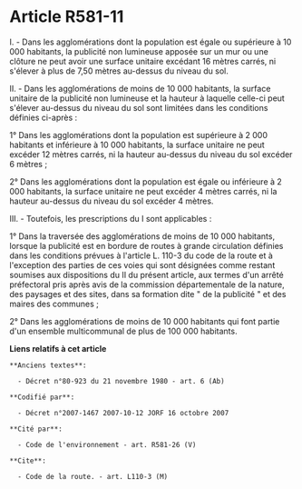 # Article R581-11

I. - Dans les agglomérations dont la population est égale ou supérieure à 10 000 habitants, la publicité non lumineuse
apposée sur un mur ou une clôture ne peut avoir une surface unitaire excédant 16 mètres carrés, ni s'élever à plus de 7,50
mètres au-dessus du niveau du sol.

II. - Dans les agglomérations de moins de 10 000 habitants, la surface unitaire de la publicité non lumineuse et la hauteur à
laquelle celle-ci peut s'élever au-dessus du niveau du sol sont limitées dans les conditions définies ci-après :

1° Dans les agglomérations dont la population est supérieure à 2 000 habitants et inférieure à 10 000 habitants, la surface
unitaire ne peut excéder 12 mètres carrés, ni la hauteur au-dessus du niveau du sol excéder 6 mètres ;

2° Dans les agglomérations dont la population est égale ou inférieure à 2 000 habitants, la surface unitaire ne peut excéder
4 mètres carrés, ni la hauteur au-dessus du niveau du sol excéder 4 mètres.

III. - Toutefois, les prescriptions du I sont applicables :

1° Dans la traversée des agglomérations de moins de 10 000 habitants, lorsque la publicité est en bordure de routes à grande
circulation définies dans les conditions prévues à l'article L. 110-3 du code de la route et à l'exception des parties de ces
voies qui sont désignées comme restant soumises aux dispositions du II du présent article, aux termes d'un arrêté préfectoral
pris après avis de la commission départementale de la nature, des paysages et des sites, dans sa formation dite " de la
publicité " et des maires des communes ;

2° Dans les agglomérations de moins de 10 000 habitants qui font partie d'un ensemble multicommunal de plus de 100 000
habitants.

**Liens relatifs à cet article**

	**Anciens textes**:

	  - Décret n°80-923 du 21 novembre 1980 - art. 6 (Ab)

	**Codifié par**:

	  - Décret n°2007-1467 2007-10-12 JORF 16 octobre 2007

	**Cité par**:

	  - Code de l'environnement - art. R581-26 (V)

	**Cite**:

	  - Code de la route. - art. L110-3 (M)
